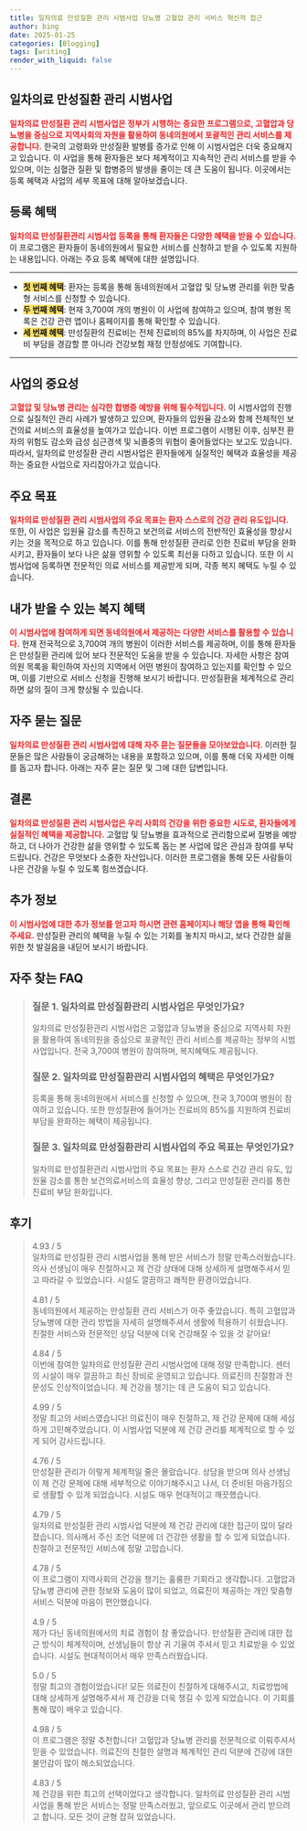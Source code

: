 ```yaml
---
title: 일차의료 만성질환 관리 시범사업 당뇨병 고혈압 관리 서비스 혁신적 접근
author: bing
date: 2025-01-25
categories: [Blogging]
tags: [writing]
render_with_liquid: false
---
```



<h2 id='일차의료_만성질환_관리_시범사업'>일차의료 만성질환 관리 시범사업</h2>

<p><b><span style="color: #ee2323;">일차의료 만성질환 관리 시범사업은 정부가 시행하는 중요한 프로그램으로, 고혈압과 당뇨병을 중심으로 지역사회의 자원을 활용하여 동네의원에서 포괄적인 관리 서비스를 제공합니다.</span></b> 한국의 고령화와 만성질환 발병률 증가로 인해 이 시범사업은 더욱 중요해지고 있습니다. 이 사업을 통해 환자들은 보다 체계적이고 지속적인 관리 서비스를 받을 수 있으며, 이는 심혈관 질환 및 합병증의 발생을 줄이는 데 큰 도움이 됩니다. 이곳에서는 등록 혜택과 사업의 세부 목표에 대해 알아보겠습니다.</p>

<h2 id='등록_혜택'>등록 혜택</h2>

<p><b><span style="color: #ee2323;">일차의료 만성질환관리 시범사업 등록을 통해 환자들은 다양한 혜택을 받을 수 있습니다.</span></b> 이 프로그램은 환자들이 동네의원에서 필요한 서비스를 신청하고 받을 수 있도록 지원하는 내용입니다. 아래는 주요 등록 혜택에 대한 설명입니다.</p>

<hr />

<ul>
    <li><b><span style="background-color: #ffe066;">첫 번째 혜택</span></b>: 환자는 등록을 통해 동네의원에서 고혈압 및 당뇨병 관리를 위한 맞춤형 서비스를 신청할 수 있습니다.</li>
    <li><b><span style="background-color: #ffe066;">두 번째 혜택</span></b>: 현재 3,700여 개의 병원이 이 사업에 참여하고 있으며, 참여 병원 목록은 건강 관련 앱이나 홈페이지를 통해 확인할 수 있습니다.</li>
    <li><b><span style="background-color: #ffe066;">세 번째 혜택</span></b>: 만성질환의 진료비는 전체 진료비의 85%를 차지하며, 이 사업은 진료비 부담을 경감할 뿐 아니라 건강보험 재정 안정성에도 기여합니다.</li>
</ul>

<hr />

<h2 id='사업의_중요성'>사업의 중요성</h2>

<p><b><span style="color: #ee2323;">고혈압 및 당뇨병 관리는 심각한 합병증 예방을 위해 필수적입니다.</span></b> 이 시범사업의 진행으로 실질적인 관리 사례가 발생하고 있으며, 환자들의 입원율 감소와 함께 전체적인 보건의료 서비스의 효율성을 높여가고 있습니다. 이번 프로그램이 시행된 이후, 심부전 환자의 위험도 감소와 급성 심근경색 및 뇌졸중의 위협이 줄어들었다는 보고도 있습니다. 따라서, 일차의료 만성질환 관리 시범사업은 환자들에게 실질적인 혜택과 효율성을 제공하는 중요한 사업으로 자리잡아가고 있습니다.</p>

<h2 id='주요_목표'>주요 목표</h2>

<p><b><span style="color: #ee2323;">일차의료 만성질환 관리 시범사업의 주요 목표는 환자 스스로의 건강 관리 유도입니다.</span></b> 또한, 이 사업은 입원율 감소를 촉진하고 보건의료 서비스의 전반적인 효율성을 향상시키는 것을 목적으로 하고 있습니다. 이를 통해 만성질환 관리로 인한 진료비 부담을 완화시키고, 환자들이 보다 나은 삶을 영위할 수 있도록 최선을 다하고 있습니다. 또한 이 시범사업에 등록하면 전문적인 의료 서비스를 제공받게 되며, 각종 복지 혜택도 누릴 수 있습니다.</p>

<h2 id='복지_혜택'>내가 받을 수 있는 복지 혜택</h2>

<p><b><span style="color: #ee2323;">이 시범사업에 참여하게 되면 동네의원에서 제공하는 다양한 서비스를 활용할 수 있습니다.</span></b> 현재 전국적으로 3,700여 개의 병원이 이러한 서비스를 제공하며, 이를 통해 환자들은 만성질환 관리에 있어 보다 전문적인 도움을 받을 수 있습니다. 자세한 사항은 참여 의원 목록을 확인하여 자신의 지역에서 어떤 병원이 참여하고 있는지를 확인할 수 있으며, 이를 기반으로 서비스 신청을 진행해 보시기 바랍니다. 만성질환을 체계적으로 관리하면 삶의 질이 크게 향상될 수 있습니다.</p>

<h2 id='자주_묻는_질문'>자주 묻는 질문</h2>

<p><b><span style="color: #ee2323;">일차의료 만성질환 관리 시범사업에 대해 자주 묻는 질문들을 모아보았습니다.</span></b> 이러한 질문들은 많은 사람들이 궁금해하는 내용을 포함하고 있으며, 이를 통해 더욱 자세한 이해를 돕고자 합니다. 아래는 자주 묻는 질문 및 그에 대한 답변입니다.</p>

<h2 id='결론'>결론</h2>

<p><b><span style="color: #ee2323;">일차의료 만성질환 관리 시범사업은 우리 사회의 건강을 위한 중요한 시도로, 환자들에게 실질적인 혜택을 제공합니다.</span></b> 고혈압 및 당뇨병을 효과적으로 관리함으로써 질병을 예방하고, 더 나아가 건강한 삶을 영위할 수 있도록 돕는 본 사업에 많은 관심과 참여를 부탁드립니다. 건강은 무엇보다 소중한 자산입니다. 이러한 프로그램을 통해 모든 사람들이 나은 건강을 누릴 수 있도록 힘쓰겠습니다.</p>

<h2 id='추가정보'>추가 정보</h2>

<p><b><span style="color: #ee2323;">이 시범사업에 대한 추가 정보를 얻고자 하시면 관련 홈페이지나 해당 앱을 통해 확인해 주세요.</span></b> 만성질환 관리의 혜택을 누릴 수 있는 기회를 놓치지 마시고, 보다 건강한 삶을 위한 첫 발걸음을 내딛어 보시기 바랍니다.</p>


<h2 id='자주_찾는_FAQ'>자주 찾는 FAQ</h2>
<div itemscope="" itemtype="https://schema.org/FAQPage">
<blockquote>
<div itemscope="" itemprop="mainEntity" itemtype="https://schema.org/Question">
<h3 itemprop="name">질문 1. 일차의료 만성질환관리 시범사업은 무엇인가요?</h3>
<div itemscope="" itemprop="acceptedAnswer" itemtype="https://schema.org/Answer">
<span itemprop="text">
<p>일차의료 만성질환관리 시범사업은 고혈압과 당뇨병을 중심으로 지역사회 자원을 활용하여 동네의원을 중심으로 포괄적인 관리 서비스를 제공하는 정부의 시범사업입니다. 전국 3,700여 병원이 참여하며, 복지혜택도 제공됩니다.</p>
</span>
</div>
</div>
<div itemscope="" itemprop="mainEntity" itemtype="https://schema.org/Question">
<h3 itemprop="name">질문 2. 일차의료 만성질환관리 시범사업의 혜택은 무엇인가요?</h3>
<div itemscope="" itemprop="acceptedAnswer" itemtype="https://schema.org/Answer">
<span itemprop="text">
<p>등록을 통해 동네의원에서 서비스를 신청할 수 있으며, 전국 3,700여 병원이 참여하고 있습니다. 또한 만성질환에 들어가는 진료비의 85%를 지원하여 진료비 부담을 완화하는 혜택이 제공됩니다.</p>
</span>
</div>
</div>
<div itemscope="" itemprop="mainEntity" itemtype="https://schema.org/Question">
<h3 itemprop="name">질문 3. 일차의료 만성질환관리 시범사업의 주요 목표는 무엇인가요?</h3>
<div itemscope="" itemprop="acceptedAnswer" itemtype="https://schema.org/Answer">
<span itemprop="text">
<p>일차의료 만성질환관리 시범사업의 주요 목표는 환자 스스로 건강 관리 유도, 입원율 감소를 통한 보건의료서비스의 효율성 향상, 그리고 만성질환 관리를 통한 진료비 부담 완화입니다.</p>
</span>
</div>
</div>
</blockquote>
</div>
<h2 id='후기'>후기</h2>
<div itemscope itemtype="https://schema.org/Product">
  <blockquote>
  <div itemprop="review" itemscope itemtype="https://schema.org/Review">
      <div itemprop="reviewRating" itemscope itemtype="https://schema.org/Rating"> <span itemprop="ratingValue">4.93</span> / <span itemprop="bestRating">5</span> </div>
      <span itemprop="reviewBody">일차의료 만성질환 관리 시범사업을 통해 받은 서비스가 정말 만족스러웠습니다. 의사 선생님이 매우 친절하시고 제 건강 상태에 대해 상세하게 설명해주셔서 믿고 따라갈 수 있었습니다. 시설도 깔끔하고 쾌적한 환경이었습니다.</span>
  </div>
  <br>
  <div itemprop="review" itemscope itemtype="https://schema.org/Review">
      <div itemprop="reviewRating" itemscope itemtype="https://schema.org/Rating"> <span itemprop="ratingValue">4.81</span> / <span itemprop="bestRating">5</span> </div>
      <span itemprop="reviewBody">동네의원에서 제공하는 만성질환 관리 서비스가 아주 좋았습니다. 특히 고혈압과 당뇨병에 대한 관리 방법을 자세히 설명해주셔서 생활에 적용하기 쉬웠습니다. 친절한 서비스와 전문적인 상담 덕분에 더욱 건강해질 수 있을 것 같아요!</span>
  </div>
  <br>
  <div itemprop="review" itemscope itemtype="https://schema.org/Review">
      <div itemprop="reviewRating" itemscope itemtype="https://schema.org/Rating"> <span itemprop="ratingValue">4.84</span> / <span itemprop="bestRating">5</span> </div>
      <span itemprop="reviewBody">이번에 참여한 일차의료 만성질환 관리 시범사업에 대해 정말 만족합니다. 센터의 시설이 매우 깔끔하고 최신 장비로 운영되고 있습니다. 의료진의 친절함과 전문성도 인상적이었습니다. 제 건강을 챙기는 데 큰 도움이 되고 있습니다.</span>
  </div>
  <br>
  <div itemprop="review" itemscope itemtype="https://schema.org/Review">
      <div itemprop="reviewRating" itemscope itemtype="https://schema.org/Rating"> <span itemprop="ratingValue">4.99</span> / <span itemprop="bestRating">5</span> </div>
      <span itemprop="reviewBody">정말 최고의 서비스였습니다! 의료진이 매우 친절하고, 제 건강 문제에 대해 세심하게 고민해주었습니다. 이 시범사업 덕분에 제 건강 관리를 체계적으로 할 수 있게 되어 감사드립니다.</span>
  </div>
  <br>
  <div itemprop="review" itemscope itemtype="https://schema.org/Review">
      <div itemprop="reviewRating" itemscope itemtype="https://schema.org/Rating"> <span itemprop="ratingValue">4.76</span> / <span itemprop="bestRating">5</span> </div>
      <span itemprop="reviewBody">만성질환 관리가 이렇게 체계적일 줄은 몰랐습니다. 상담을 받으며 의사 선생님이 제 건강 문제에 대해 세부적으로 이야기해주시고 나서, 더 준비된 마음가짐으로 생활할 수 있게 되었습니다. 시설도 매우 현대적이고 깨끗했습니다.</span>
  </div>
  <br>
  <div itemprop="review" itemscope itemtype="https://schema.org/Review">
      <div itemprop="reviewRating" itemscope itemtype="https://schema.org/Rating"> <span itemprop="ratingValue">4.79</span> / <span itemprop="bestRating">5</span> </div>
      <span itemprop="reviewBody">일차의료 만성질환 관리 시범사업 덕분에 제 건강 관리에 대한 접근이 많이 달라졌습니다. 의사께서 주신 조언 덕분에 더 건강한 생활을 할 수 있게 되었습니다. 친절하고 전문적인 서비스에 정말 고맙습니다.</span>
  </div>
  <br>
  <div itemprop="review" itemscope itemtype="https://schema.org/Review">
      <div itemprop="reviewRating" itemscope itemtype="https://schema.org/Rating"> <span itemprop="ratingValue">4.78</span> / <span itemprop="bestRating">5</span> </div>
      <span itemprop="reviewBody">이 프로그램이 지역사회의 건강을 챙기는 훌륭한 기회라고 생각합니다. 고혈압과 당뇨병 관리에 관한 정보와 도움이 많이 되었고, 의료진이 제공하는 개인 맞춤형 서비스 덕분에 마음이 편안했습니다.</span>
  </div>
  <br>
  <div itemprop="review" itemscope itemtype="https://schema.org/Review">
      <div itemprop="reviewRating" itemscope itemtype="https://schema.org/Rating"> <span itemprop="ratingValue">4.9</span> / <span itemprop="bestRating">5</span> </div>
      <span itemprop="reviewBody">제가 다닌 동네의원에서의 치료 경험이 참 좋았습니다. 만성질환 관리에 대한 접근 방식이 체계적이며, 선생님들이 항상 귀 기울여 주셔서 믿고 치료받을 수 있었습니다. 시설도 현대적이어서 매우 만족스러웠습니다.</span>
  </div>
  <br>
  <div itemprop="review" itemscope itemtype="https://schema.org/Review">
      <div itemprop="reviewRating" itemscope itemtype="https://schema.org/Rating"> <span itemprop="ratingValue">5.0</span> / <span itemprop="bestRating">5</span> </div>
      <span itemprop="reviewBody">정말 최고의 경험이었습니다! 모든 의료진이 친절하게 대해주시고, 치료방법에 대해 상세하게 설명해주셔서 제 건강을 더욱 챙길 수 있게 되었습니다. 이 기회를 통해 많이 배우고 있습니다.</span>
  </div>
  <br>
  <div itemprop="review" itemscope itemtype="https://schema.org/Review">
      <div itemprop="reviewRating" itemscope itemtype="https://schema.org/Rating"> <span itemprop="ratingValue">4.98</span> / <span itemprop="bestRating">5</span> </div>
      <span itemprop="reviewBody">이 프로그램은 정말 추천합니다! 고혈압과 당뇨병 관리를 전문적으로 이뤄주셔서 믿을 수 있었습니다. 의료진의 친절한 설명과 체계적인 관리 덕분에 건강에 대한 불안감이 많이 해소되었습니다.</span>
  </div>
  <br>
  <div itemprop="review" itemscope itemtype="https://schema.org/Review">
      <div itemprop="reviewRating" itemscope itemtype="https://schema.org/Rating"> <span itemprop="ratingValue">4.83</span> / <span itemprop="bestRating">5</span> </div>
      <span itemprop="reviewBody">제 건강을 위한 최고의 선택이었다고 생각합니다. 일차의료 만성질환 관리 시범사업을 통해 받은 서비스는 정말 만족스러웠고, 앞으로도 이곳에서 관리 받으려고 합니다. 모든 것이 균형 잡혀 있었습니다.</span>
  </div>
  </blockquote>
</div>
